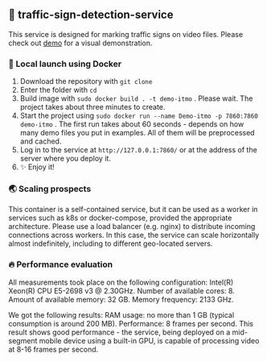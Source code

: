 ## 🚗 traffic-sign-detection-service 

This service is designed for marking traffic signs on video files. Please check out [demo](karouniform.xyz:7680) for a visual demonstration.

### 🐋 Local launch using Docker
1. Download the repository with `git clone`
2. Enter the folder with `cd`
3. Build image with `sudo docker build . -t demo-itmo` .
Please wait. The project takes about three minutes to create.
4. Start the project using `sudo docker run --name Demo-itmo -p 7860:7860 demo-itmo` . The first run takes about 60 seconds - depends on how many demo files you put in examples. All of them will be preprocessed and cached.
5. Log in to the service at `http://127.0.0.1:7860/` or at the address of the server where you deploy it.
6. ✨ Enjoy it!

### 🌏 Scaling prospects
This container is a self-contained service, but it can be used as a worker in services such as k8s or docker-compose, provided the appropriate architecture. Please use a load balancer (e.g. nginx) to distribute incoming connections across workers. In this case, the service can scale horizontally almost indefinitely, including to different geo-located servers.

### 🔥 Performance evaluation
All measurements took place on the following configuration: Intel(R) Xeon(R) CPU E5-2698 v3 @ 2.30GHz. Number of available cores: 8. Amount of available memory: 32 GB. Memory frequency: 2133 GHz.

We got the following results: RAM usage: no more than 1 GB (typical consumption is around 200 MB). Performance: 8 frames per second. This result shows good performance - the service, being deployed on a mid-segment mobile device using a built-in GPU, is capable of processing video at 8-16 frames per second.